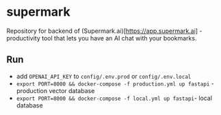 # supermark
Repository for backend of (Supermark.ai)[https://app.supermark.ai] - productivity tool that lets you have an AI chat with your bookmarks.

## Run
- add `OPENAI_API_KEY` to `config/.env.prod` or `config/.env.local`
- `export PORT=8000 && docker-compose -f production.yml up fastapi` - production vector database
- `export PORT=8000 && docker-compose -f local.yml up fastapi`- local database
